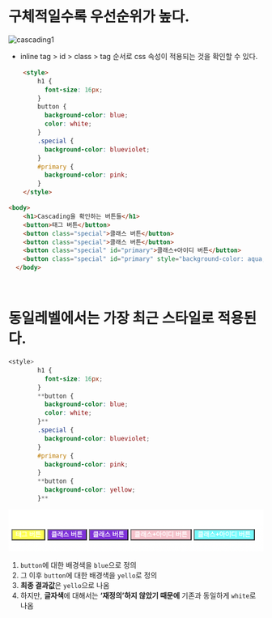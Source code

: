 # 구체적일수록 우선순위가 높다.

![cascading1](/img/cascading1.png)

- inline tag > id > class > tag 순서로 css 속성이 적용되는 것을 확인할 수 있다.

```html
    <style>
        h1 {
          font-size: 16px;
        }
        button {
          background-color: blue;
          color: white;
        }
        .special {
          background-color: blueviolet;
        }
        #primary {
          background-color: pink;
        } 
    </style>
```

```html
<body>
    <h1>Cascading을 확인하는 버튼들</h1>
    <button>태그 버튼</button>
    <button class="special">클래스 버튼</button>
    <button class="special">클래스 버튼</button>
    <button class="special" id="primary">클래스+아이디 버튼</button>
    <button class="special" id="primary" style="background-color: aqua;">클래스+아이디 버튼</button>
  </body>
```

<br>

# 동일레벨에서는 가장 최근 스타일로 적용된다.

```css
<style>
        h1 {
          font-size: 16px;
        }
        **button {
          background-color: blue;
          color: white;
        }**
        .special {
          background-color: blueviolet;
        }
        #primary {
          background-color: pink;
        }
        **button {
          background-color: yellow;
        }**
```

![cascading2](/img/cascading2.png)

1. `button`에 대한 배경색을 `blue`으로 정의
2. 그 이후 `button`에 대한 배경색을 `yello`로 정의
3. **최종 결과값**은 `yello`으로 나옴
4. 하지만, **글자색**에 대해서는 **‘재정의’하지 않았기 때문에** 기존과 동일하게 `white`로 나옴
